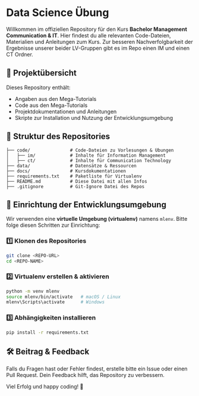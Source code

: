 # Data Science Übung

Willkommen im offiziellen Repository für den Kurs **Bachelor Management Communication & IT**. Hier findest du alle relevanten Code-Dateien, Materialien und Anleitungen zum Kurs. Zur besseren Nachverfolgbarkeit der Ergebnisse unserer beider LV-Gruppen gibt es im Repo einen IM und einen CT Ordner.

## 📂 Projektübersicht

Dieses Repository enthält:

- Angaben aus den Mega-Tutorials
- Code aus den Mega-Tutorials
- Projektdokumentationen und Anleitungen
- Skripte zur Installation und Nutzung der Entwicklungsumgebung

## 📑 Struktur des Repositories

```plaintext
├── code/               # Code-Dateien zu Vorlesungen & Übungen
│   ├── im/             # Inhalte für Information Management
│   ├── ct/             # Inhalte für Communication Technology
├── data/               # Datensätze & Ressourcen
├── docs/               # Kursdokumentationen
├── requirements.txt    # Paketliste für Virtualenv
├── README.md           # Diese Datei mit allen Infos
├── .gitignore          # Git-Ignore Datei des Repos

```

## 🚀 Einrichtung der Entwicklungsumgebung

Wir verwenden eine **virtuelle Umgebung (virtualenv)** namens `mlenv`. Bitte folge diesen Schritten zur Einrichtung:

### 1️⃣ Klonen des Repositories

```bash
git clone <REPO-URL>
cd <REPO-NAME>
```

### 2️⃣ Virtualenv erstellen & aktivieren

```bash
python -m venv mlenv
source mlenv/bin/activate   # macOS / Linux
mlenv\Scripts\activate      # Windows
```

### 3️⃣ Abhängigkeiten installieren

```bash
pip install -r requirements.txt
```

## 🛠️ Beitrag & Feedback

Falls du Fragen hast oder Fehler findest, erstelle bitte ein Issue oder einen Pull Request. Dein Feedback hilft, das Repository zu verbessern.

Viel Erfolg und happy coding! 🚀